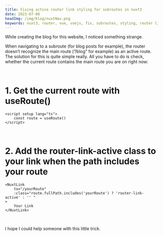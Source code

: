 ```yaml
---
title: Fixing active router link styling for subroutes in nuxt3
date: 2023-07-08
headImg: /img/blog/nuxtNav.png
keywords: nuxt3, router, vue, vuejs, fix, subroutes, styling, router link active, router link
---
```


While creating the blog for this website, I noticed something strange. 
<!--more-->
When navigating to a subroute (for blog posts for example), the router doesn’t recognize the main route (”/blog” for example) as an active route. The solution for this is quite simple really. All you have to do is check, whether the current route contains the main route you are on right now:

<br>

<h1 class="text-lg">1. Get the current route with useRoute() </h1>

```vue
<script setup lang="ts">
    const route = useRoute()
</script>
```

<br />

<h1 class="text-lg">2. Add the router-link-active class to your link when the path includes your route</h1>


```vue
<NuxtLink 
    to="/yourRoute" 
    :class="route.fullPath.includes('yourRoute') ? 'router-link-active' : '' "
>
    Your Link
</NuxtLink>
```

<br />

I hope I could help someone with this little trick.


